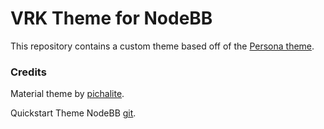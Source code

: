 # VRK Theme for NodeBB

This repository contains a custom theme based off of the [Persona theme](https://github.com/NodeBB/nodebb-theme-persona).


### Credits

Material theme by [pichalite](https://github.com/pichalite).

Quickstart Theme NodeBB [git](https://github.com/NodeBB/nodebb-theme-quickstart).
